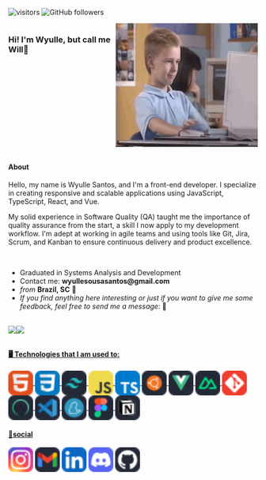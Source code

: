 ![visitors](https://komarev.com/ghpvc/?username=s4nts&label=Visitors&color=blue&style=flat)
![GitHub followers](https://img.shields.io/github/followers/s4nts?style=social)

<div style="display: flex">
<H3> Hi! I'm Wyulle, but call me Will👋</H3> 
  <div class="visits-links">
  </div>
  
  <div class="img-gif" align="left">
  <!--<img height="180px" width="200px" src="https://i.pinimg.com/originals/57/18/5d/57185d2176d7cbaebdb74c00ce1b9ebf.gif">-->
  <img height="250px" width="auto" src="img/programming_boy.gif">
  </div>
</div>


##

<div>
  <h4>About</h4>
<p>Hello, my name is Wyulle Santos, and I'm a front-end developer. I specialize in creating responsive and scalable applications using JavaScript, TypeScript, React, and Vue.</p>

<p>My solid experience in Software Quality (QA) taught me the importance of quality assurance from the start, a skill I now apply to my development workflow. I'm adept at working in agile teams and using tools like Git, Jira, Scrum, and Kanban to ensure continuous delivery and product excellence.</p>
</br>
  <ul>
    <li>Graduated in Systems Analysis and Development</li>
    <li>Contact me: <strong>wyullesousasantos@gmail.com</strong></li>
    <li><em>from</em> <strong>Brazil, SC</strong> 📍</li>
    <li><em>If you find anything here interesting or just if you want to give me some feedback, feel free to send me a message</em>: 💭</li>
  </ul>

</div>
</br>

<div align = "left">
  <a href="https://github.com/s4nts"><img height="180em" width="auto" src="https://github-readme-stats.vercel.app/api?username=s4nts&show_icons=true&theme=tokyonight&count_private=true&rank_icon=github"/><img height="180em" width="auto" src="https://github-readme-stats.vercel.app/api/top-langs/?username=s4nts&layout=compact&langs_count=8&theme=tokyonight"/></div>

##
  
<H4 align="left">🖥️ Technologies that I am used to:</H4>

<!--Icones no site [icogr](https://icongr.am/devicon or pesquise por badges or https://dev.to/envoy_/150-badges-for-github-pnk)-->
  
<div align="left">
  <img align="center" alt="will-HTML" height="50" width="auto" src="assets/icons/skill-icons--html.svg">
  <img align="center" alt="will-CSS" height="50" width="auto" src="assets/icons/skill-icons--css.svg">
  <img align="center" alt="will-TW" height="50" width="auto" src="assets/icons/skill-icons--tailwindcss-dark.svg">
  <img align="center" alt="will-JS" height="50" width="auto" src="assets/icons/skill-icons--javascript.svg">
  <img align="center" alt="will-TS" height="50" width="auto" src="assets/icons/skill-icons--typescript.svg">
  <img align="center" alt="will-UBUNTU" height="50" width="auto" src="assets/icons/skill-icons--ubuntu-dark.svg">
  <img align="center" alt="will-VUE" height="50" width="auto" src="assets/icons/skill-icons--vuejs-dark.svg">
  <img align="center" alt="will-NUXT" height="50" width="auto" src="assets/icons/skill-icons--nuxtjs-dark.svg">
  <img align="center" alt="will-GIT" height="50" width="auto" src="assets/icons/skill-icons--git.svg">
  <img align="center" alt="will-CY" height="50" width="auto" src="assets/icons/skill-icons--cypress-dark.svg">
  <img align="center" alt="will-VSCODE" height="50" width="auto" src="assets/icons/skill-icons--vscode-dark.svg">
  <img align="center" alt="will-YARN" height="50" width="auto" src="assets/icons/skill-icons--yarn-dark.svg">
  <img align="center" alt="will-FIGMA" height="50" width="auto" src="assets/icons/skill-icons--figma-dark.svg">
  <img align="center" alt="will-NOTION" height="50" width="auto" src="assets/icons/skill-icons--notion-dark.svg">

</div>

<H4 align="left"> 💭social </H4>

<div align="left"> 
  <a href="https://www.instagram.com/s4nt.s" target="_blank"><img height="50" width="auto" src="assets/social/skill-icons--instagram.svg"></a>
  <a href="https://mailto:wyullesousasantos@gmail.com"><img height="50" width="auto" src="assets/social/skill-icons--gmail-dark.svg"></a>
  <a href="https://www.linkedin.com/in/wyulle-santos-a03ab617b/" target="_blank"><img height="50" width="auto" src="assets/social/skill-icons--linkedin.svg" target="_blank"></a> 
  <a href="https://discord.gg/Vg9RmRtM" target="_blank"><img height="50" width="auto" src="assets/social/skill-icons--discord.svg"></a> 
  <a href="https://github.com/s4nts" target="_blank"><img height="50" width="auto" src="assets/social/skill-icons--github-dark.svg"></a>
</div>

<br/><br/>

